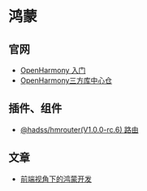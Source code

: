 # 鸿蒙

## 官网

- [OpenHarmony 入门](https://developer.huawei.com/consumer/cn/doc/harmonyos-guides-V5/application-dev-guide-V5)
- [OpenHarmony三方库中心仓](https://ohpm.openharmony.cn/#/cn/home)

## 插件、组件

- [@hadss/hmrouter(V1.0.0-rc.6) 路由](https://ohpm.openharmony.cn/#/cn/detail/@hadss%2Fhmrouter)

## 文章

- [前端视角下的鸿蒙开发](https://mp.weixin.qq.com/s/gRsKN5WtkwhZxQia0ja4og)